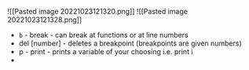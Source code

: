 ![[Pasted image 20221023121320.png]]
![[Pasted image 20221023121328.png]]
- `b` - break - can break at functions or at line numbers
- del [number] - deletes a breakpoint (breakpoints are given numbers)
- p - print - prints a variable of your choosing i.e. print i
- 